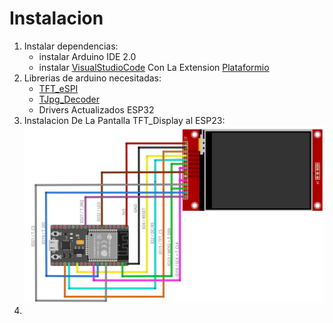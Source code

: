 # Instalacion
 
 1. Instalar dependencias: 
    * instalar Arduino IDE 2.0
    * instalar [VisualStudioCode](https://code.visualstudio.com/download) Con La Extension [Plataformio](https://platformio.org/install/ide?install=vscode)
 2. Librerias de arduino necesitadas:
    * [TFT_eSPI](https://github.com/Bodmer/TFT_eSPI)
    * [TJpg_Decoder](https://github.com/Bodmer/TJpg_Decoder)
    * Drivers Actualizados ESP32 
 3. Instalacion De La Pantalla TFT_Display al ESP23:
    ![TFT Display](assets/TFT.jpg)
 5.  



